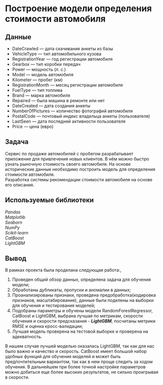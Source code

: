 # Построение модели определения стоимости автомобиля


## Данные

- DateCrawled — дата скачивания анкеты из базы
- VehicleType — тип автомобильного кузова
- RegistrationYear — год регистрации автомобиля
- Gearbox — тип коробки передач
- Power — мощность (л. с.)
- Model — модель автомобиля
- Kilometer — пробег (км)
- RegistrationMonth — месяц регистрации автомобиля
- FuelType — тип топлива
- Brand — марка автомобиля
- Repaired — была машина в ремонте или нет
- DateCreated — дата создания анкеты
- NumberOfPictures — количество фотографий автомобиля
- PostalCode — почтовый индекс владельца анкеты (пользователя)
- LastSeen — дата последней активности пользователя
- Price — цена (евро)

## Задача

Сервис по продаже автомобилей с пробегом  разрабатывает приложение для привлечения новых клиентов. В нём можно быстро узнать рыночную стоимость своего автомобиля. На основе исторические данные необходимо построить модель для определения стоимости автомобиля.<br>
Разработка системы рекомендации стоимости автомобиля на основе его описания.

## Используемые библиотеки

*Pandas* <br>
*Matplotlib* <br>
*Seaborn* <br>
*NumPy* <br>
*Scikit-learn* <br>
*CatBoost* <br>
*LightGBM* <br>

## Вывод
В рамках проекта была проделана следующая работа:,
1. Проведен общий обзор данных, определена задача для обучения модели;
2. Обработаны дубликаты, пропуски и аномалии в данных;
3. Проанализированы признаки, проведена предобработка(кодировка признаков, масштабирование), данные были поделены на выборки для обучения и тестирования моделей;
4. Подобраны параметры и обучены модели RandomForestRegressor, CatBoost и LightGBM, выбрана лучшая по метрикам, скорости обучения и скорости предсказания - ***LightGBM***, посчитаны метрики RMSE и оценка кросс-валидации;
5. Лучшая модель проверена на тестовой выборке и проверена на адекватность.

В нашем случае лучшей моделью оказалась LightGBM, так как для нас было важно и качество и скорость. CatBoost имеет большой набор удобных функций для обучения моделей и может быть предпочтительным вариантом, так как в нем проще следить за ходом обучения. В дальнейшем при более точной настройке параметров можно добиться еще более высоких результатов, не сильно проигрывая в скорости.
